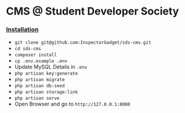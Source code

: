 # CMS @ Student Developer Society

### <u>Installation</u>
- `git clone git@github.com:InspectorGadget/sds-cms.git`
- `cd sds-cms`
- `composer install`
- `cp .env.example .env`
- Update MySQL Details in `.env`
- `php artisan key:generate`
- `php artisan migrate`
- `php artisan db:seed`
- `php artisan storage:link`
- `php artisan serve`
- Open Browser and go to `http://127.0.0.1:8000`